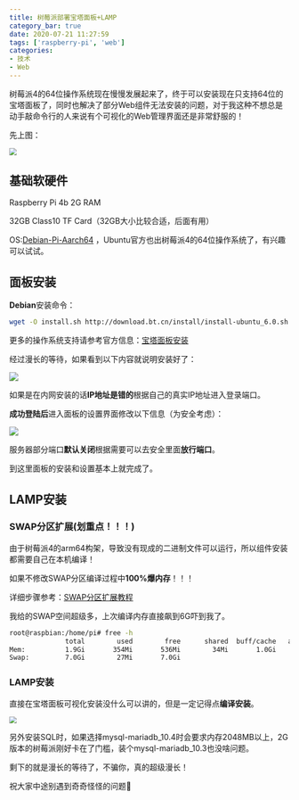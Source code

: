 ```yaml
---
title: 树莓派部署宝塔面板+LAMP
category_bar: true
date: 2020-07-21 11:27:59
tags: ['raspberry-pi', 'web']
categories:
- 技术
- Web
---
```


树莓派4的64位操作系统现在慢慢发展起来了，终于可以安装现在只支持64位的宝塔面板了，同时也解决了部分Web组件无法安装的问题，对于我这种不想总是动手敲命令行的人来说有个可视化的Web管理界面还是非常舒服的！

先上图：

<img align="center" src="https://wpcos-1300629776.cos.ap-chengdu.myqcloud.com/Picture/wp/article/202007/raspi_BT/5.png" style="zoom:80%;" />

## 基础软硬件

Raspberry Pi 4b 2G RAM

32GB Class10 TF Card（32GB大小比较合适，后面有用）

OS:[Debian-Pi-Aarch64](https://github.com/openfans-community-offical/Debian-Pi-Aarch64) ，Ubuntu官方也出树莓派4的64位操作系统了，有兴趣可以试试。

## 面板安装

**Debian**安装命令：

```bash
wget -O install.sh http://download.bt.cn/install/install-ubuntu_6.0.sh && bash install.sh
```

更多的操作系统支持请参考官方信息：[宝塔面板安装](https://www.bt.cn/bbs/thread-19376-1-1.html)

经过漫长的等待，如果看到以下内容就说明安装好了：

<img align="center" src="https://wpcos-1300629776.cos.ap-chengdu.myqcloud.com/Picture/wp/article/202007/raspi_BT/1.png" style="zoom:100%;" />

如果是在内网安装的话**IP地址是错的**根据自己的真实IP地址进入登录端口。

**成功登陆后**进入面板的设置界面修改以下信息（为安全考虑）：

<img align="center" src="https://wpcos-1300629776.cos.ap-chengdu.myqcloud.com/Picture/wp/article/202007/raspi_BT/2.png" style="zoom:100%;" />

服务器部分端口**默认关闭**根据需要可以去安全里面**放行端口**。

到这里面板的安装和设置基本上就完成了。

## LAMP安装

### SWAP分区扩展(划重点！！！)

由于树莓派4的arm64构架，导致没有现成的二进制文件可以运行，所以组件安装都需要自己在本机编译！

如果不修改SWAP分区编译过程中**100%爆内存**！！！

详细步骤参考：[SWAP分区扩展教程](https://jason-xy.cn/2020/06/raspi_swap/)

我给的SWAP空间超级多，上次编译内存直接飙到6G吓到我了。

```bash
root@raspbian:/home/pi# free -h
              total        used        free      shared  buff/cache   available
Mem:          1.9Gi       354Mi       536Mi        34Mi       1.0Gi       1.4Gi
Swap:         7.0Gi        27Mi       7.0Gi
```

### LAMP安装

直接在宝塔面板可视化安装没什么可以讲的，但是一定记得点**编译安装**。

<img align="center" src="https://wpcos-1300629776.cos.ap-chengdu.myqcloud.com/Picture/wp/article/202007/raspi_BT/4.png" style="zoom:80%;" />

另外安装SQL时，如果选择mysql-mariadb_10.4时会要求内存2048MB以上，2G版本的树莓派刚好卡在了门槛，装个mysql-mariadb_10.3也没啥问题。

剩下的就是漫长的等待了，不骗你，真的超级漫长！

祝大家中途别遇到奇奇怪怪的问题🤭
